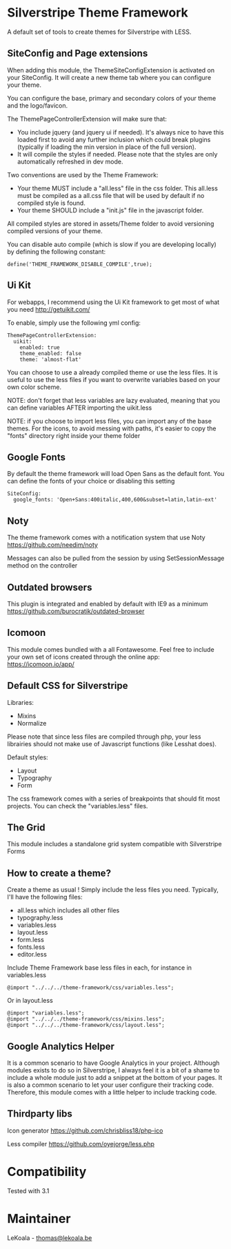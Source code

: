 Silverstripe Theme Framework
=============

A default set of tools to create themes for Silverstripe with LESS.

SiteConfig and Page extensions
-------------
When adding this module, the ThemeSiteConfigExtension is activated on your SiteConfig.
It will create a new theme tab where you can configure your theme.

You can configure the base, primary and secondary colors of your theme and the logo/favicon.

The ThemePageControllerExtension will make sure that:
- You include jquery (and jquery ui if needed). It's always nice to have this loaded first to avoid any further inclusion which
could break plugins (typically if loading the min version in place of the full version).
- It will compile the styles if needed. Please note that the styles are only
automatically refreshed in dev mode.

Two conventions are used by the Theme Framework:
- Your theme MUST include a "all.less" file in the css folder. This all.less must be compiled as a all.css file that
will be used by default if no compiled style is found.
- Your theme SHOULD include a "init.js" file in the javascript folder.

All compiled styles are stored in assets/Theme folder to avoid versioning compiled versions of your theme.

You can disable auto compile (which is slow if you are developing locally) by defining the following constant:

	define('THEME_FRAMEWORK_DISABLE_COMPILE',true);

Ui Kit
-------------

For webapps, I recommend using the Ui Kit framework to get most of what you need
http://getuikit.com/

To enable, simply use the following yml config:

	ThemePageControllerExtension:
	  uikit:
		enabled: true
        theme_enabled: false
		theme: 'almost-flat'

You can choose to use a already compiled theme or use the less files. It is useful to
use the less files if you want to overwrite variables based on your own color scheme.

NOTE: don't forget that less variables are lazy evaluated, meaning that you can define
variables AFTER importing the uikit.less

NOTE: if you choose to import less files, you can import any of the base themes.
For the icons, to avoid messing with paths, it's easier to copy the "fonts" directory
right inside your theme folder

Google Fonts
-------------

By default the theme framework will load Open Sans as the default font.
You can define the fonts of your choice or disabling this setting

	SiteConfig:
	  google_fonts: 'Open+Sans:400italic,400,600&subset=latin,latin-ext'

Noty
-------------

The theme framework comes with a notification system that use Noty
https://github.com/needim/noty

Messages can also be pulled from the session by using SetSessionMessage method on the controller

Outdated browsers
-------------

This plugin is integrated and enabled by default with IE9 as a minimum
https://github.com/burocratik/outdated-browser

Icomoon
-------------

This module comes bundled with a all Fontawesome. Feel free
to include your own set of icons created through the online app:
https://icomoon.io/app/ 

Default CSS for Silverstripe
-------------

Libraries: 

- Mixins
- Normalize

Please note that since less files are compiled through php, your less librairies
should not make use of Javascript functions (like Lesshat does).

Default styles:

- Layout
- Typography
- Form

The css framework comes with a series of breakpoints that should fit most projects.
You can check the "variables.less" files.

The Grid
-------------

This module includes a standalone grid system compatible with Silverstripe Forms

How to create a theme?
-------------

Create a theme as usual ! Simply include the less files you need. Typically, I'll have
the following files:

- all.less which includes all other files
- typography.less
- variables.less
- layout.less
- form.less
- fonts.less
- editor.less

Include Theme Framework base less files in each, for instance in variables.less

	@import "../../../theme-framework/css/variables.less";

Or in layout.less

	@import "variables.less";
	@import "../../../theme-framework/css/mixins.less";
	@import "../../../theme-framework/css/layout.less";

Google Analytics Helper
-------------

It is a common scenario to have Google Analytics in your project. Although modules
exists to do so in Silverstripe, I always feel it is a bit of a shame to include
a whole module just to add a snippet at the bottom of your pages.
It is also a common scenario to let your user configure their tracking code.
Therefore, this module comes with a little helper to include tracking code.

Thirdparty libs
-------------

Icon generator
https://github.com/chrisbliss18/php-ico

Less compiler
https://github.com/oyejorge/less.php

Compatibility
=============
Tested with 3.1

Maintainer
==========
LeKoala - thomas@lekoala.be
